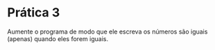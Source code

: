 # Prática 3

Aumente o programa de modo que ele escreva os números são iguais (apenas) quando eles forem iguais.
